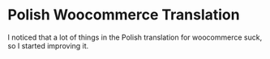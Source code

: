 Polish Woocommerce Translation
==============================

I noticed that a lot of things in the Polish translation for woocommerce suck, so I started improving it.
